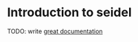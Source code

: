 # Introduction to seidel

TODO: write [great documentation](http://jacobian.org/writing/great-documentation/what-to-write/)

